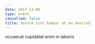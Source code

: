 ```yaml
---
date: 2017-11-08
type: event
cancelled: false
title: dolore sint tempor et eu nostrud
---
```

occaecat cupidatat enim in laboris